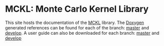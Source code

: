 # MCKL: Monte Carlo Kernel Library

This site hosts the documentation of the [MCKL][MCKL] library. The
[Doxygen][Doxygen] generated references can be found for each of the branch:
[master][master_ref] and [develop][develop_ref]. A user guide can also be
downloaded for each branch: [master][master_usr] and [develop][develop_usr]

[Doxygen]: http://www.stack.nl/~dimitri/doxygen/manual.html
[develop_ref]: http://zhouyan.github.io/MCKLDoc/develop
[develop_usr]: http://zhouyan.github.io/MCKLDoc/develop/user_guide.pdf
[master_ref]: http://zhouyan.github.io/MCKLDoc/master
[master_usr]: http://zhouyan.github.io/MCKLDoc/master/user_guide.pdf
[MCKL]: https://github.com/zhouyan/MCKL
